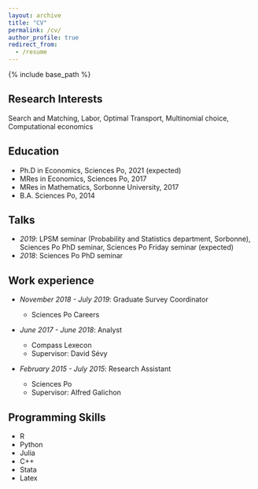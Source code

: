 ```yaml
---
layout: archive
title: "CV"
permalink: /cv/
author_profile: true
redirect_from:
  - /resume
---
```


{% include base_path %}

## Research Interests ##

Search and Matching, Labor, Optimal Transport, Multinomial choice, Computational economics

## Education ##

* Ph.D in Economics, Sciences Po, 2021 (expected)
* MRes in Economics, Sciences Po, 2017
* MRes in Mathematics, Sorbonne University, 2017
* B.A. Sciences Po, 2014

## Talks ##
* *2019*: LPSM seminar (Probability and Statistics department, Sorbonne), Sciences Po PhD seminar, Sciences Po Friday seminar (expected)
* *2018*: Sciences Po PhD seminar

## Work experience ##

* *November 2018 - July 2019*: Graduate Survey Coordinator
  * Sciences Po Careers

* *June 2017 - June 2018*: Analyst
  * Compass Lexecon
  * Supervisor: David Sévy

* *February 2015 - July 2015*: Research Assistant
  * Sciences Po
  * Supervisor: Alfred Galichon

## Programming Skills ##

* R
* Python
* Julia
* C++
* Stata
* Latex
